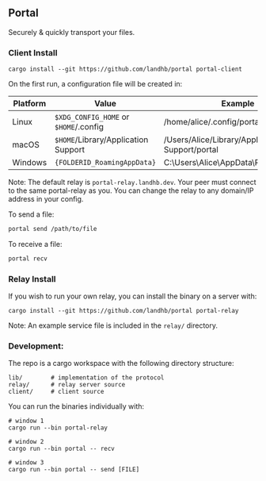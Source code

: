 
## Portal

Securely & quickly transport your files.

### Client Install

```
cargo install --git https://github.com/landhb/portal portal-client
```

On the first run, a configuration file will be created in:

|Platform | Value                                 | Example                                  |
| ------- | ------------------------------------- | ---------------------------------------- |
| Linux   | `$XDG_CONFIG_HOME` or `$HOME`/.config | /home/alice/.config/portal                     |
| macOS   | `$HOME`/Library/Application Support   | /Users/Alice/Library/Application Support/portal |
| Windows | `{FOLDERID_RoamingAppData}`           | C:\Users\Alice\AppData\Roaming\portal           |


Note: The default relay is `portal-relay.landhb.dev`. Your peer must connect to the same portal-relay as you. You can change the relay to any domain/IP address in your config.


To send a file: 

```bash
portal send /path/to/file
```

To receive a file:

```bash
portal recv
```


### Relay Install

If you wish to run your own relay, you can install the binary on a server with:

```
cargo install --git https://github.com/landhb/portal portal-relay
```

Note: An example service file is included in the `relay/` directory.

### Development:

The repo is a cargo workspace with the following directory structure:

```
lib/        # implementation of the protocol
relay/      # relay server source
client/     # client source
```

You can run the binaries individually with:

```
# window 1
cargo run --bin portal-relay

# window 2
cargo run --bin portal -- recv

# window 3
cargo run --bin portal -- send [FILE]
```